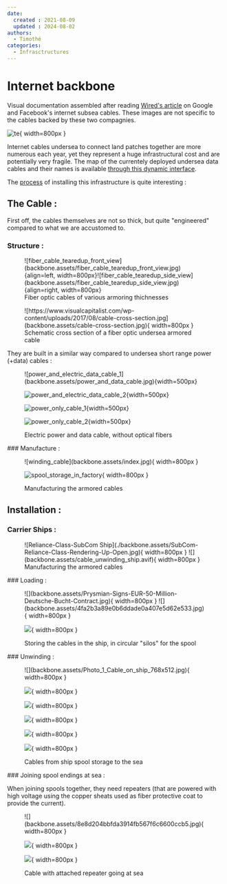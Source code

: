 ```yaml
---
date: 
  created : 2021-08-09
  updated : 2024-08-02
authors:
  - Timothé
categories:
  - Infrasctructures
---
```

# Internet backbone

Visual documentation assembled after reading [Wired's article](https://www.wired.co.uk/article/subsea-cables-google-facebook) on Google and Facebook's internet subsea cables. These images are not specific to the cables backed by these two compagnies.

![te](backbone.assets/The-Most-Vulnerable-Place-on-the-Internet-Security-GettyImages-1362710800.webp){ width=800px }
<!-- more -->

Internet cables undersea to connect land patches together are more numerous each year, yet they represent a huge infrastructural cost and are potentially very fragile. The map of the currentely deployed undersea data cables and their names is available [through this dynamic interface](https://www.submarinecablemap.com/).

The [process](https://www.youtube.com/watch?v=yd1JhZzoS6A) of installing this infrastructure is quite interesting :

## The Cable : 

First off, the cables themselves are not so thick, but quite "engineered" compared to what we are accustomed to.

### Structure :

<figure markdown="span" src="https://www.empowerafrica.com/wp-content/uploads/2020/05/Submarine_Optical_Cables-1536x1028.jpg">
![fiber_cable_tearedup_front_view](backbone.assets/fiber_cable_tearedup_front_view.jpg){align=left, width=800px}![fiber_cable_tearedup_side_view](backbone.assets/fiber_cable_tearedup_side_view.jpg){align=right, width=800px}
<figcaption>Fiber optic cables of various armoring thichnesses</figcaption>
</figure>
<figure markdown="span">
![https://www.visualcapitalist.com/wp-content/uploads/2017/08/cable-cross-section.jpg](backbone.assets/cable-cross-section.jpg){ width=800px }
<figcaption>Schematic cross section of a fiber optic undersea armored cable </figcaption>
</figure>

They are built in a similar way compared to undersea short range power (+data) cables :

<figure markdown="span" src1="https://limn.it/wp-content/uploads/2018/02/strangling-the-internet-6.jpg" src2="https://www.scmp.com/sites/default/files/styles/486w/public/2015/10/01/underwater-cable-cross-section.jpg?itok=d6Lkq51W" src3="https://www.modding.fr/wp-content/uploads/2015/10/russia-internet-3.jpg">
![power_and_electric_data_cable_1](backbone.assets/power_and_data_cable.jpg){width=500px}  

![power_and_electric_data_cable_2](backbone.assets/c00db439a2ea17a2be125cea0827b620-1616800396721.jpg){width=500px}  

![power_only_cable_1](backbone.assets/underwater-cable-cross-section.jpg){width=500px}  

![power_only_cable_2](backbone.assets/russia-internet-3.jpg){width=500px}
<figcaption>Electric power and data cable, without optical fibers</figcaption></figure>
### Manufacture :

<figure markdown="span" >
![winding_cable](backbone.assets/index.jpg){ width=800px }  

![spool_storage_in_factory](backbone.assets/spool_in_factory.jpg){  width=800px }
<figcaption>Manufacturing the armored cables</figcaption>
</figure>

## Installation :

### Carrier Ships :

<figure markdown="span" >
![Reliance-Class-SubCom Ship](./backbone.assets/SubCom-Reliance-Class-Rendering-Up-Open.jpg){  width=800px }
![](backbone.assets/cable_unwinding_ship.avif){ width=800px }
<figcaption>Manufacturing the armored cables</figcaption></figure>
### Loading :

<figure markdown="span" src="https://cdn.offshorewind.biz/wp-content/uploads/sites/2/2013/03/30192334/Prysmian-Signs-EUR-50-Million-Deutsche-Bucht-Contract.jpg" src2="https://i.pinimg.com/originals/4f/a2/b3/4fa2b3a89e0b6ddade0a407e5d62e533.jpg" src3="https://media.wired.com/photos/5ca6989ff1f7d24dae56aa30/16:9/w_2400,h_1350,c_limit/Cable-Tank-Loading-Ship-SubCom-MAIN.jpg">
![](backbone.assets/Prysmian-Signs-EUR-50-Million-Deutsche-Bucht-Contract.jpg){ width=800px }  
![](backbone.assets/4fa2b3a89e0b6ddade0a407e5d62e533.jpg){ width=800px }  

![](backbone.assets/Cable-Tank-Loading-Ship-SubCom-MAIN.jpg){ width=800px }
<figcaption>Storing the cables in the ship, in circular "silos" for the spool</figcaption></figure>
### Unwinding :

<figure markdown="span" src="https://resources.stuff.co.nz/content/dam/images/1/n/w/4/i/m/image.related.StuffLandscapeSixteenByNine.710x400.1nvx1r.png/1516757654836.jpg" src2="https://www.rnz.co.nz/assets/news_crops/50064/eight_col_hawaiki_-_cable.JPG?1516338059"
src3="https://wi-images.condecdn.net/image/xJ6r4nOalZn/crop/3240/f/photo-2-installation-ship_print.jpg" 
src4="https://cdn.vox-cdn.com/thumbor/xE0fhz_L-thTY6I0AZGPyHMYM0A=/1400x1400/filters:format(jpeg)/cdn.vox-cdn.com/uploads/chorus_asset/file/9318819/Photo_1_Cable_on_ship_768x512.jpg">
![](backbone.assets/Photo_1_Cable_on_ship_768x512.jpg){ width=800px }  

![](backbone.assets/eight_col_hawaiki_-_cable.JPG){ width=800px }  

![](backbone.assets/photo-2-installation-ship_print.jpg){ width=800px }  

![](backbone.assets/1516757654836.jpg){ width=800px }  

![](backbone.assets/86ac254b7ec540b5455f0fddfc319568.jpg){ width=800px }  

![](backbone.assets/eight_col_000_Par8118384.jpg){ width=800px }
<figcaption>Cables from ship spool storage to the sea</figcaption></figure>
### Joining spool endings at sea : 

When joining spools together, they need repeaters (that are powered with high voltage using the copper sheats used as fiber protective coat to provide the current).

<figure markdown="span" src="https://i.pinimg.com/originals/8e/8d/20/8e8d204bbfda3914fb567f6c6600ccb5.jpg" src="https://static01.nyt.com/newsgraphics/2019/02/15/undersea-cables/assets/images/men-at-track-480_x2.jpg" src="https://img.i-scmp.com/cdn-cgi/image/fit=contain,width=1098,format=auto/sites/default/files/styles/1200x800/public/2015/10/01/86ac254b7ec540b5455f0fddfc319568.jpg?itok=5mVEZVQl">
![](backbone.assets/8e8d204bbfda3914fb567f6c6600ccb5.jpg){ width=800px }  

![](backbone.assets/men-at-track-480_x2.jpg){ width=800px }  

![](backbone.assets/640_construction_sea.jpg){ width=800px }
<figcaption>Cable with attached repeater going at sea</figcaption></figure>